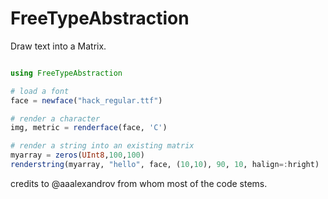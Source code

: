 # FreeTypeAbstraction

Draw text into a Matrix.

```Julia

using FreeTypeAbstraction

# load a font
face = newface("hack_regular.ttf")

# render a character
img, metric = renderface(face, 'C')

# render a string into an existing matrix
myarray = zeros(UInt8,100,100)
renderstring(myarray, "hello", face, (10,10), 90, 10, halign=:hright)
```

credits to @aaalexandrov from whom most of the code stems.
